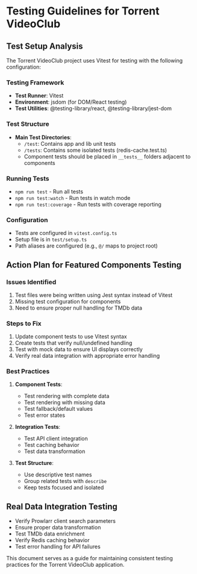 # Testing Guidelines for Torrent VideoClub

## Test Setup Analysis

The Torrent VideoClub project uses Vitest for testing with the following configuration:

### Testing Framework
- **Test Runner**: Vitest
- **Environment**: jsdom (for DOM/React testing)
- **Test Utilities**: @testing-library/react, @testing-library/jest-dom

### Test Structure
- **Main Test Directories**:
  - `/test`: Contains app and lib unit tests
  - `/tests`: Contains some isolated tests (redis-cache.test.ts)
  - Component tests should be placed in `__tests__` folders adjacent to components

### Running Tests
- `npm run test` - Run all tests
- `npm run test:watch` - Run tests in watch mode
- `npm run test:coverage` - Run tests with coverage reporting

### Configuration
- Tests are configured in `vitest.config.ts`
- Setup file is in `test/setup.ts`
- Path aliases are configured (e.g., `@/` maps to project root)

## Action Plan for Featured Components Testing

### Issues Identified
1. Test files were being written using Jest syntax instead of Vitest
2. Missing test configuration for components
3. Need to ensure proper null handling for TMDb data

### Steps to Fix
1. Update component tests to use Vitest syntax
2. Create tests that verify null/undefined handling
3. Test with mock data to ensure UI displays correctly
4. Verify real data integration with appropriate error handling

### Best Practices
1. **Component Tests**:
   - Test rendering with complete data
   - Test rendering with missing data
   - Test fallback/default values
   - Test error states

2. **Integration Tests**:
   - Test API client integration
   - Test caching behavior
   - Test data transformation

3. **Test Structure**:
   - Use descriptive test names
   - Group related tests with `describe`
   - Keep tests focused and isolated

## Real Data Integration Testing
- Verify Prowlarr client search parameters
- Ensure proper data transformation
- Test TMDb data enrichment
- Verify Redis caching behavior
- Test error handling for API failures

This document serves as a guide for maintaining consistent testing practices for the Torrent VideoClub application.
